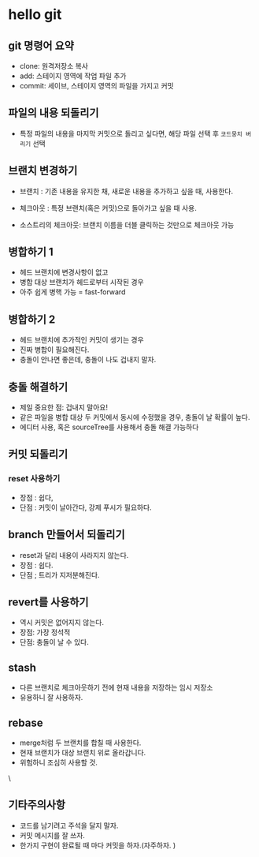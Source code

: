 # hello git

## git 명령어 요약
 

- clone: 원격저장소 복사
- add: 스테이지 영역에 작업 파일 추가
- commit: 세이브, 스테이지 영역의 파일을 가지고 커밋



## 파일의 내용 되돌리기

- 특정 파일의 내용을 마지막 커밋으로 돌리고 싶다면, 해당 파일 선택 후 `코드뭉치 버리기` 선택

## 브랜치 변경하기 

- 브랜치 : 기존 내용을 유지한 채, 새로운 내용을 추가하고 싶을 때, 사용한다.

- 체크아웃 : 특정 브랜치(혹은 커밋)으로 돌아가고 싶을 때 사용.
- 소스트리의 체크아웃: 브랜치 이름을 더블 클릭하는 것만으로 체크아웃 가능 


## 병합하기 1

- 헤드 브랜치에 변경사항이 없고
- 병합 대상 브랜치가 헤드로부터 시작된 경우
- 아주 쉽게 병핵 가능 = fast-forward 

## 병합하기 2
- 헤드 브랜치에 추가적인 커밋이 생기는 경우
- 진짜 병합이 필요해진다. 
- 충돌이 안나면 좋은데, 충돌이 나도 겁내지 말자.

## 충돌 해결하기

- 제일 중요한 점: 겁내지 말아요!
- 같은 파일을 병합 대상 두 커밋에서 동시에 수정했을 경우, 충돌이 날 확률이 높다.
- 에디터 사용, 혹은 sourceTree를 사용해서 충돌 해결 가능하다

## 커밋 되돌리기
### reset 사용하기
- 장점 : 쉽다, 
- 단점 : 커밋이 날아간다, 강제 푸시가 필요하다.

## branch 만들어서 되돌리기
 - reset과 달리 내용이 사라지지 않는다. 
  - 장점 : 쉽다.
 - 단점 ; 트리가 지저분해진다.

## revert를 사용하기
- 역시 커밋은 없어지지 않는다.
- 장점: 가장 정석적
- 단점: 충돌이 날 수 있다. 

## stash 

 - 다른 브랜치로 체크아웃하기 전에 현재 내용을 저장하는 임시 저장소 
 - 유용하니 잘 사용하자. 

## rebase
 - merge처럼 두 브랜치를 합칠 때 사용한다.
 - 현재 브랜치가 대상 브랜치 위로 올라갑니다. 
 - 위험하니 조심히 사용할 것.

\
## 기타주의사항
 - 코드를 남기려고 주석을 달지 말자.
 - 커밋 메시지를 잘 쓰자. 
 - 한가지 구현이 완료될 때 마다 커밋을 하자.(자주하자. ) 